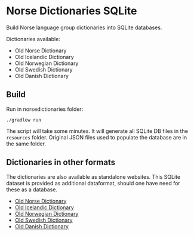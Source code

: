 # Norse Dictionaries SQLite

Build Norse language group dictionaries into SQLite databases.

Dictionaries available:
- Old Norse Dictionary
- Old Icelandic Dictionary
- Old Norwegian Dictionary
- Old Swedish Dictionary
- Old Danish Dictionary

## Build

Run in norsedictionaries folder:

`./gradlew run`

The script will take some minutes. It will generate all SQLite DB files in the `resources` folder. Original JSON files used to populate the database are in the same folder.

## Dictionaries in other formats

The dictionaries are also available as standalone websites. This SQLite dataset is provided as additional dataformat, should one have need for these as a database.

- [Old Norse Dictionary](https://cleasby-vigfusson-dictionary.vercel.app/)
- [Old Icelandic Dictionary](https://old-icelandic.vercel.app/)
- [Old Norwegian Dictionary](https://old-norwegian-dictionary.vercel.app/)
- [Old Swedish Dictionary](https://old-swedish-dictionary.vercel.app/)
- [Old Danish Dictionary](https://old-danish-dictionary.vercel.app/)
